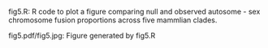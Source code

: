 fig5.R: R code to plot a figure comparing null and observed autosome - sex chromosome fusion proportions across five mammlian clades. 

fig5.pdf/fig5.jpg: Figure generated by fig5.R

